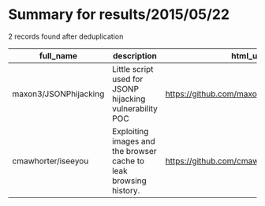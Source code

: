 
# Summary for results/2015/05/22
    
2 records found after deduplication

| full_name | description | html_url | matched_list | matched_count | pushed_at | size | stargazers_count | language | forks_count |
|-----------------------|-------------------------------------------------------------------|------------------------------------------|-----------------------|-----------------|---------------------------|--------|--------------------|------------|---------------|
| maxon3/JSONPhijacking | Little script used for JSONP hijacking vulnerability POC | https://github.com/maxon3/JSONPhijacking | ['vulnerability poc'] | 1 | 2015-05-22 14:59:16+00:00 | 0 | 0 | nan | 0 |
| cmawhorter/iseeyou | Exploiting images and the browser cache to leak browsing history. | https://github.com/cmawhorter/iseeyou | ['exploit'] | 1 | 2015-05-22 21:04:31+00:00 | 164 | 0 | JavaScript | 0 |
